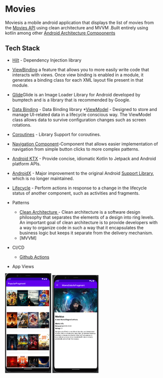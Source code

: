 # Movies
Moviesis a mobile android application that displays the list of movies from the [Movies API](https://developers.themoviedb.org/3/movies) using clean architecture and MVVM .Built  entirely using kotlin among other [Android Architecture Compoonents](https://developer.android.com/topic/architecture)
 
 ## Tech Stack
 
   * [Hilt](https://dagger.dev/hilt//) - Dependency Injection library 
   * [ViewBinding](https://developer.android.com/topic/libraries/view-binding) a feature that allows you to more easily write code that interacts with views. Once view binding is enabled in a module, it generates a binding class for each XML layout file present in that module.
   * [Glide](https://github.com/bumptech/glide)Glide is an Image Loader Library for Android developed by bumptech and is a library that is recommended by Google.
   * [Data Binding](https://developer.android.com/topic/libraries/data-binding) - Data Binding library 
   *[ViewModel](https://developer.android.com/topic/libraries/architecture/viewmodel) - Designed to store and manage UI-related data in a lifecycle conscious way. The ViewModel class allows data to survive configuration changes such as screen rotations.
   * [Coroutines](https://github.com/Kotlin/kotlinx.coroutines) - Library Support for coroutines.
   * [Navigation Component](https://developer.android.com/guide/navigation/navigation-getting-started)-Component that allows easier implementation of navigation from simple button clicks to more complex patterns.
   * [Android KTX](https://developer.android.com/kotlin/ktx.html) - Provide concise, idiomatic Kotlin to Jetpack and Android platform APIs.
   * [AndroidX](https://developer.android.com/jetpack/androidx) - Major improvement to the original Android [Support Library](https://developer.android.com/topic/libraries/support-library/index), which is no longer maintained.
   * [Lifecycle](https://developer.android.com/topic/libraries/architecture/lifecycle) - Perform actions in response to a change in the lifecycle status of another component, such as activities and fragments.
      
     

* Patterns
    * [Clean Architecture ](https://blog.cleancoder.com/uncle-bob/2012/08/13/the-clean-architecture.html)-
Clean architecture is a software design philosophy that separates the elements of a design into ring levels. An important goal of clean architecture is to provide developers with a way to organize code in such a way that it encapsulates the business logic but keeps it separate from the delivery mechanism.
    * [MVVM]

* CI/CD
    * [Github Actions](https://github.com/actions)
    
 * App Views

<img alt="APP" src="art/all_movies.png" width="30%"> <img alt="APP" src="art/movie_details.png" width="30%">

